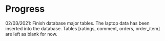 # Progress 

02/03/2021: Finish database major tables. The laptop data has been inserted into the database. Tables [ratings, comment, orders, order_item] are left as blank for now. 
